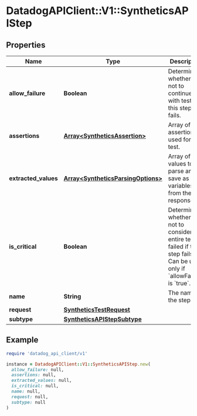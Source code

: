 # DatadogAPIClient::V1::SyntheticsAPIStep

## Properties

| Name                 | Type                                                                     | Description                                                                                                                                           | Notes      |
| -------------------- | ------------------------------------------------------------------------ | ----------------------------------------------------------------------------------------------------------------------------------------------------- | ---------- |
| **allow_failure**    | **Boolean**                                                              | Determines whether or not to continue with test if this step fails.                                                                                   | [optional] |
| **assertions**       | [**Array&lt;SyntheticsAssertion&gt;**](SyntheticsAssertion.md)           | Array of assertions used for the test.                                                                                                                | [optional] |
| **extracted_values** | [**Array&lt;SyntheticsParsingOptions&gt;**](SyntheticsParsingOptions.md) | Array of values to parse and save as variables from the response.                                                                                     | [optional] |
| **is_critical**      | **Boolean**                                                              | Determines whether or not to consider the entire test as failed if this step fails. Can be used only if &#x60;allowFailure&#x60; is &#x60;true&#x60;. | [optional] |
| **name**             | **String**                                                               | The name of the step.                                                                                                                                 | [optional] |
| **request**          | [**SyntheticsTestRequest**](SyntheticsTestRequest.md)                    |                                                                                                                                                       | [optional] |
| **subtype**          | [**SyntheticsAPIStepSubtype**](SyntheticsAPIStepSubtype.md)              |                                                                                                                                                       | [optional] |

## Example

```ruby
require 'datadog_api_client/v1'

instance = DatadogAPIClient::V1::SyntheticsAPIStep.new(
  allow_failure: null,
  assertions: null,
  extracted_values: null,
  is_critical: null,
  name: null,
  request: null,
  subtype: null
)
```
